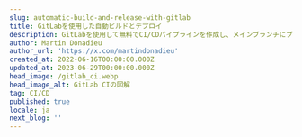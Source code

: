 ```yaml
---
slug: automatic-build-and-release-with-gitlab
title: GitLabを使用した自動ビルドとデプロイ
description: GitLabを使用して無料でCI/CDパイプラインを作成し、メインブランチにプッシュするたびにアプリケーションをデプロイします。
author: Martin Donadieu
author_url: 'https://x.com/martindonadieu'
created_at: 2022-06-16T00:00:00.000Z
updated_at: 2023-06-29T00:00:00.000Z
head_image: /gitlab_ci.webp
head_image_alt: GitLab CIの図解
tag: CI/CD
published: true
locale: ja
next_blog: ''
---
```


